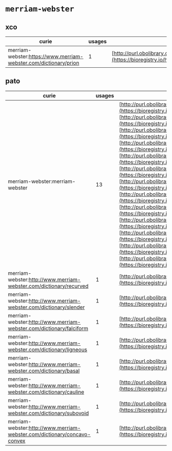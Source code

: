 # `merriam-webster`

## xco

| curie                                                            |   usages | nodes                                                                                                           |
|------------------------------------------------------------------|----------|-----------------------------------------------------------------------------------------------------------------|
| merriam-webster:https://www.merriam-webster.com/dictionary/prion |        1 | [http://purl.obolibrary.org/obo/XCO:0000655](https://bioregistry.io/http://purl.obolibrary.org/obo/XCO:0000655) |
## pato

| curie                                                                    |   usages | nodes                                                                                                                                                                                                                                                                                                                                                                                                                                                                                                                                                                                                                                                                                                                                                                                                                                                                                                                                                                                                                                                                                                                                                                                                                                                                                                                                                                                                                                                                                                                                                 |
|--------------------------------------------------------------------------|----------|-------------------------------------------------------------------------------------------------------------------------------------------------------------------------------------------------------------------------------------------------------------------------------------------------------------------------------------------------------------------------------------------------------------------------------------------------------------------------------------------------------------------------------------------------------------------------------------------------------------------------------------------------------------------------------------------------------------------------------------------------------------------------------------------------------------------------------------------------------------------------------------------------------------------------------------------------------------------------------------------------------------------------------------------------------------------------------------------------------------------------------------------------------------------------------------------------------------------------------------------------------------------------------------------------------------------------------------------------------------------------------------------------------------------------------------------------------------------------------------------------------------------------------------------------------|
| merriam-webster:merriam-webster                                          |       13 | [http://purl.obolibrary.org/obo/PATO:0000048](https://bioregistry.io/http://purl.obolibrary.org/obo/PATO:0000048), [http://purl.obolibrary.org/obo/PATO:0001031](https://bioregistry.io/http://purl.obolibrary.org/obo/PATO:0001031), [http://purl.obolibrary.org/obo/PATO:0001171](https://bioregistry.io/http://purl.obolibrary.org/obo/PATO:0001171), [http://purl.obolibrary.org/obo/PATO:0001172](https://bioregistry.io/http://purl.obolibrary.org/obo/PATO:0001172), [http://purl.obolibrary.org/obo/PATO:0001543](https://bioregistry.io/http://purl.obolibrary.org/obo/PATO:0001543), [http://purl.obolibrary.org/obo/PATO:0001544](https://bioregistry.io/http://purl.obolibrary.org/obo/PATO:0001544), [http://purl.obolibrary.org/obo/PATO:0001545](https://bioregistry.io/http://purl.obolibrary.org/obo/PATO:0001545), [http://purl.obolibrary.org/obo/PATO:0002085](https://bioregistry.io/http://purl.obolibrary.org/obo/PATO:0002085), [http://purl.obolibrary.org/obo/PATO:0002113](https://bioregistry.io/http://purl.obolibrary.org/obo/PATO:0002113), [http://purl.obolibrary.org/obo/PATO:0002180](https://bioregistry.io/http://purl.obolibrary.org/obo/PATO:0002180), [http://purl.obolibrary.org/obo/PATO:0002391](https://bioregistry.io/http://purl.obolibrary.org/obo/PATO:0002391), [http://purl.obolibrary.org/obo/PATO:0002435](https://bioregistry.io/http://purl.obolibrary.org/obo/PATO:0002435), [http://purl.obolibrary.org/obo/PATO:0002437](https://bioregistry.io/http://purl.obolibrary.org/obo/PATO:0002437) |
| merriam-webster:http://www.merriam-webster.com/dictionary/recurved       |        1 | [http://purl.obolibrary.org/obo/PATO:0002211](https://bioregistry.io/http://purl.obolibrary.org/obo/PATO:0002211)                                                                                                                                                                                                                                                                                                                                                                                                                                                                                                                                                                                                                                                                                                                                                                                                                                                                                                                                                                                                                                                                                                                                                                                                                                                                                                                                                                                                                                     |
| merriam-webster:http://www.merriam-webster.com/dictionary/slender        |        1 | [http://purl.obolibrary.org/obo/PATO:0002212](https://bioregistry.io/http://purl.obolibrary.org/obo/PATO:0002212)                                                                                                                                                                                                                                                                                                                                                                                                                                                                                                                                                                                                                                                                                                                                                                                                                                                                                                                                                                                                                                                                                                                                                                                                                                                                                                                                                                                                                                     |
| merriam-webster:http://www.merriam-webster.com/dictionary/falciform      |        1 | [http://purl.obolibrary.org/obo/PATO:0002215](https://bioregistry.io/http://purl.obolibrary.org/obo/PATO:0002215)                                                                                                                                                                                                                                                                                                                                                                                                                                                                                                                                                                                                                                                                                                                                                                                                                                                                                                                                                                                                                                                                                                                                                                                                                                                                                                                                                                                                                                     |
| merriam-webster:http://www.merriam-webster.com/dictionary/ligneous       |        1 | [http://purl.obolibrary.org/obo/PATO:0002348](https://bioregistry.io/http://purl.obolibrary.org/obo/PATO:0002348)                                                                                                                                                                                                                                                                                                                                                                                                                                                                                                                                                                                                                                                                                                                                                                                                                                                                                                                                                                                                                                                                                                                                                                                                                                                                                                                                                                                                                                     |
| merriam-webster:http://www.merriam-webster.com/dictionary/basal          |        1 | [http://purl.obolibrary.org/obo/PATO:0002349](https://bioregistry.io/http://purl.obolibrary.org/obo/PATO:0002349)                                                                                                                                                                                                                                                                                                                                                                                                                                                                                                                                                                                                                                                                                                                                                                                                                                                                                                                                                                                                                                                                                                                                                                                                                                                                                                                                                                                                                                     |
| merriam-webster:http://www.merriam-webster.com/dictionary/cauline        |        1 | [http://purl.obolibrary.org/obo/PATO:0002350](https://bioregistry.io/http://purl.obolibrary.org/obo/PATO:0002350)                                                                                                                                                                                                                                                                                                                                                                                                                                                                                                                                                                                                                                                                                                                                                                                                                                                                                                                                                                                                                                                                                                                                                                                                                                                                                                                                                                                                                                     |
| merriam-webster:http://www.merriam-webster.com/dictionary/subovoid       |        1 | [http://purl.obolibrary.org/obo/PATO:0002537](https://bioregistry.io/http://purl.obolibrary.org/obo/PATO:0002537)                                                                                                                                                                                                                                                                                                                                                                                                                                                                                                                                                                                                                                                                                                                                                                                                                                                                                                                                                                                                                                                                                                                                                                                                                                                                                                                                                                                                                                     |
| merriam-webster:http://www.merriam-webster.com/dictionary/concavo-convex |        1 | [http://purl.obolibrary.org/obo/PATO:0002538](https://bioregistry.io/http://purl.obolibrary.org/obo/PATO:0002538)                                                                                                                                                                                                                                                                                                                                                                                                                                                                                                                                                                                                                                                                                                                                                                                                                                                                                                                                                                                                                                                                                                                                                                                                                                                                                                                                                                                                                                     |
